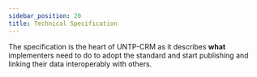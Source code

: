 ```yaml
---
sidebar_position: 20
title: Technical Specification
---
```


The specification is the heart of UNTP-CRM as it describes **what** implementers need to do to adopt the standard and start publishing and linking their data interoperably with others. 

